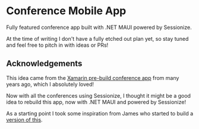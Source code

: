 # Conference Mobile App

Fully featured conference app built with .NET MAUI powered by Sessionize.

At the time of writing I don't have a fully etched out plan yet, so stay tuned and feel free to pitch in with ideas or PRs!

## Acknowledgements

This idea came from the [Xamarin pre-build conference app](https://github.com/xamarinhq/app-conference) from many years ago, which I absolutely loved!

Now with all the conferences using Sessionize, I thought it might be a good idea to rebuild this app, now with .NET MAUI and powered by Sessionize!

As a starting point I took some inspiration from James who started to build a [version of this](https://github.com/jamesmontemagno/app-myconference).
